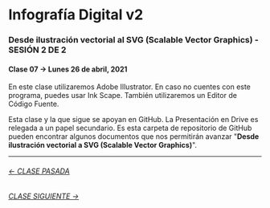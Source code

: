 # Infografía Digital v2

### Desde ilustración vectorial al SVG (Scalable Vector Graphics) - SESIÓN 2 DE 2

#### Clase 07 → Lunes 26 de abril, 2021

En este clase utilizaremos Adobe Illustrator. En caso no cuentes con este programa, puedes usar Ink Scape. También utilizaremos un Editor de Código Fuente.

Esta clase y la que sigue se apoyan en GitHub. La Presentación en Drive es relegada a un papel secundario. Es esta carpeta de repositorio de GitHub pueden encontrar algunos documentos que nos permitirán avanzar "**Desde ilustración vectorial a SVG (Scalable Vector Graphics)**". 


- - - - - - - -

###### [← CLASE PASADA](https://github.com/profesorfaco/dno075-2021/tree/main/clase-06)

###### [CLASE SIGUIENTE →](https://github.com/profesorfaco/dno075-2021/tree/main/clase-08)
